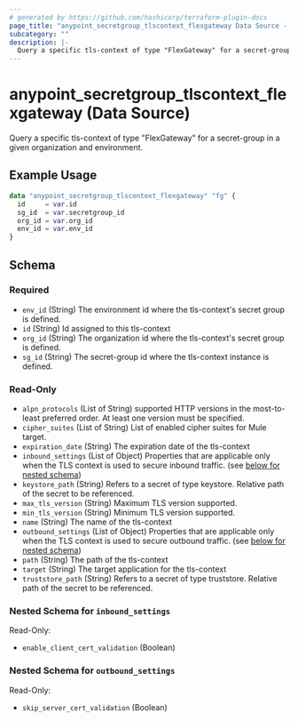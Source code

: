 ```yaml
---
# generated by https://github.com/hashicorp/terraform-plugin-docs
page_title: "anypoint_secretgroup_tlscontext_flexgateway Data Source - terraform-provider-anypoint"
subcategory: ""
description: |-
  Query a specific tls-context of type "FlexGateway" for a secret-group in a given organization and environment.
---
```


# anypoint_secretgroup_tlscontext_flexgateway (Data Source)

Query a specific tls-context of type "FlexGateway" for a secret-group in a given organization and environment.

## Example Usage

```terraform
data "anypoint_secretgroup_tlscontext_flexgateway" "fg" {
  id     = var.id
  sg_id  = var.secretgroup_id
  org_id = var.org_id
  env_id = var.env_id
}
```

<!-- schema generated by tfplugindocs -->
## Schema

### Required

- `env_id` (String) The environment id where the tls-context's secret group is defined.
- `id` (String) Id assigned to this tls-context
- `org_id` (String) The organization id where the tls-context's secret group is defined.
- `sg_id` (String) The secret-group id where the tls-context instance is defined.

### Read-Only

- `alpn_protocols` (List of String) supported HTTP versions in the most-to-least preferred order. At least one version must be specified.
- `cipher_suites` (List of String) List of enabled cipher suites for Mule target.
- `expiration_date` (String) The expiration date of the tls-context
- `inbound_settings` (List of Object) Properties that are applicable only when the TLS context is used to secure inbound traffic. (see [below for nested schema](#nestedatt--inbound_settings))
- `keystore_path` (String) Refers to a secret of type keystore. Relative path of the secret to be referenced.
- `max_tls_version` (String) Maximum TLS version supported.
- `min_tls_version` (String) Minimum TLS version supported.
- `name` (String) The name of the tls-context
- `outbound_settings` (List of Object) Properties that are applicable only when the TLS context is used to secure outbound traffic. (see [below for nested schema](#nestedatt--outbound_settings))
- `path` (String) The path of the tls-context
- `target` (String) The target application for the tls-context
- `truststore_path` (String) Refers to a secret of type truststore. Relative path of the secret to be referenced.

<a id="nestedatt--inbound_settings"></a>
### Nested Schema for `inbound_settings`

Read-Only:

- `enable_client_cert_validation` (Boolean)


<a id="nestedatt--outbound_settings"></a>
### Nested Schema for `outbound_settings`

Read-Only:

- `skip_server_cert_validation` (Boolean)


